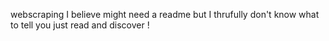webscraping I believe might need a readme but I thrufully don't know what to tell you just read and discover !